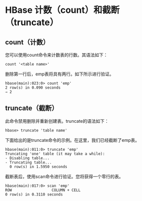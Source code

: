 # HBase 计数（count）和截断（truncate）
## count（计数）
您可以使用count命令来计数表的行数。其语法如下：
```text
count '<table name>'
```

删除第一行后，emp表将具有两行。如下所示进行验证。
```text
hbase(main):023:0> count 'emp'
2 row(s) in 0.090 seconds
⇒ 2
```

## truncate（截断）
此命令禁用删除并重新创建表。truncate的语法如下：
```text
hbase> truncate 'table name'
```

下面给出的是truncate命令的示例。在这里，我们已经截断了emp表。
```text
hbase(main):011:0> truncate 'emp'
Truncating 'one' table (it may take a while):
- Disabling table...
- Truncating table...
  0 row(s) in 1.5950 seconds
```

截断表后，使用scan命令进行验证。您将获得一个零行的表。
```text
hbase(main):017:0> scan 'emp'
ROW                  COLUMN + CELL
0 row(s) in 0.3110 seconds
```
